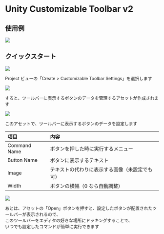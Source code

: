 # Unity Customizable Toolbar v2

## 使用例

![](https://cdn-ak.f.st-hatena.com/images/fotolife/b/baba_s/20190430/20190430180307.png)

## クイックスタート

![](https://cdn-ak.f.st-hatena.com/images/fotolife/b/baba_s/20190430/20190430180305.png)

Project ビューの「Create > Customizable Toolbar Settings」を選択します  

![](https://cdn-ak.f.st-hatena.com/images/fotolife/b/baba_s/20190430/20190430180301.png)

すると、ツールバーに表示するボタンのデータを管理するアセットが作成されます  

![](https://cdn-ak.f.st-hatena.com/images/fotolife/b/baba_s/20190430/20190430180303.png)

このアセットで、ツールバーに表示するボタンのデータを設定します  

|項目|内容|
|:--|:--|
|Command Name|ボタンを押した時に実行するメニュー|
|Button Name|ボタンに表示するテキスト|
|Image|テキストの代わりに表示する画像（未設定でも可）|
|Width|ボタンの横幅（0 なら自動調整）|

![](https://cdn-ak.f.st-hatena.com/images/fotolife/b/baba_s/20190430/20190430180307.png)

あとは、アセットの「Open」ボタンを押すと、設定したボタンが配置されたツールバーが表示されるので、  
このツールバーをエディタの好きな場所にドッキングすることで、  
いつでも設定したコマンドが簡単に実行できます  